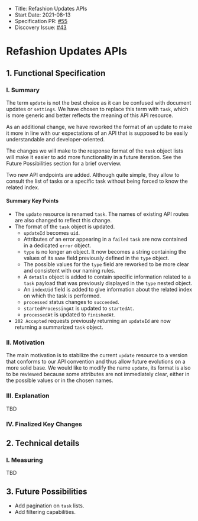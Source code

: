 - Title: Refashion Updates APIs
- Start Date: 2021-08-13
- Specification PR: [#55](https://github.com/meilisearch/specifications/pull/60)
- Discovery Issue: [#43](https://github.com/meilisearch/product/issues/43)

# Refashion Updates APIs

## 1. Functional Specification

### I. Summary

The term `update` is not the best choice as it can be confused with document updates or `settings`. We have chosen to replace this term with `task`, which is more generic and better reflects the meaning of this API resource.

As an additional change, we have reworked the format of an update to make it more in line with our expectations of an API that is supposed to be easily understandable and developer-oriented.

The changes we will make to the response format of the `task` object lists will make it easier to add more functionality in a future iteration. See the Future Possibilities section for a brief overview.

Two new API endpoints are added. Although quite simple, they allow to consult the list of tasks or a specific task without being forced to know the related index.

#### Summary Key Points

-  The `update` resource is renamed `task`. The names of existing API routes are also changed to reflect this change.
-  The format of the `task` object is updated.
    - `updateId` becomes `uid`.
    - Attributes of an error appearing in a `failed` `task` are now contained in a dedicated `error` object.
    - `type` is no longer an object. It now becomes a string containing the values of its `name` field previously defined in the `type` object.
    - The possible values for the `type` field are reworked to be more clear and consistent with our naming rules.
    - A `details` object is added to contain specific information related to a `task` payload that was previously displayed in the `type` nested object.
    - An `indexUid` field is added to give information about the related index on which the task is performed.
    - `processed` status changes to `succeeded`.
    - `startedProcessingAt` is updated to `startedAt`.
    - `processedAt` is updated to `finishedAt`.
- `202 Accepted` requests previously returning an `updateId` are now returning a summarized `task` object.

### II. Motivation

The main motivation is to stabilize the current `update` resource to a version that conforms to our API convention and thus allow future evolutions on a more solid base. We would like to modify the name `update`, its format is also to be reviewed because some attributes are not immediately clear, either in the possible values or in the chosen names.

### III. Explanation
TBD


### IV. Finalized Key Changes

## 2. Technical details

### I. Measuring

TBD

## 3. Future Possibilities

- Add pagination on `task` lists.
- Add filtering capabilities.
